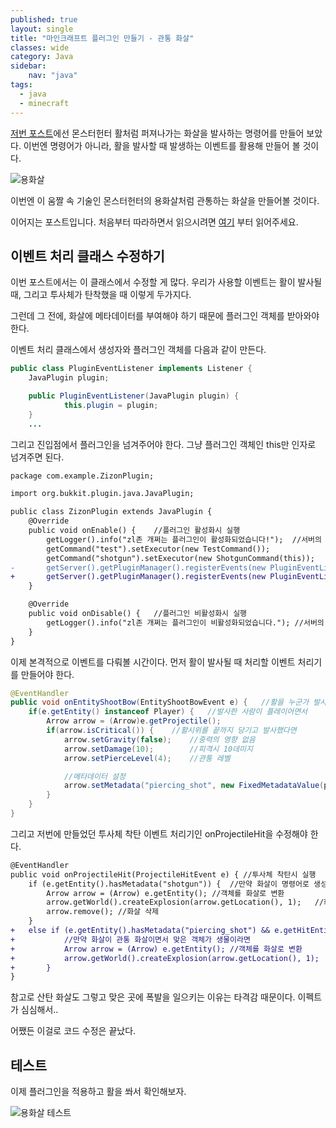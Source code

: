 ```yaml
---
published: true
layout: single
title: "마인크래프트 플러그인 만들기 - 관통 화살"
classes: wide
category: Java
sidebar:
    nav: "java" 
tags: 
  - java
  - minecraft
---
```


[저번 포스트](https://fred16157.github.io/java/java-minecraft-plugin-shotgun/)에선 몬스터헌터 활처럼 퍼져나가는 화살을 발사하는 명령어를 만들어 보았다. 이번엔 명령어가 아니라, 활을 발사할 때 발생하는 이벤트를 활용해 만들어 볼 것이다.

![용화살](https://imgur.com/t1wvJSv.gif)

이번엔 이 움짤 속 기술인 몬스터헌터의 용화살처럼 관통하는 화살을 만들어볼 것이다.

이어지는 포스트입니다. 처음부터 따라하면서 읽으시려면 [여기](https://fred16157.github.io/java/java-minecraft-plugin-start/) 부터 읽어주세요.

## 이벤트 처리 클래스 수정하기

이번 포스트에서는 이 클래스에서 수정할 게 많다. 우리가 사용할 이벤트는 활이 발사될 때, 그리고 투사체가 탄착했을 때 이렇게 두가지다.

그런데 그 전에, 화살에 메타데이터를 부여해야 하기 때문에 플러그인 객체를 받아와야 한다.

이벤트 처리 클래스에서 생성자와 플러그인 객체를 다음과 같이 만든다.
~~~java
public class PluginEventListener implements Listener {
    JavaPlugin plugin;

    public PluginEventListener(JavaPlugin plugin) {
            this.plugin = plugin;
    }
    ...
~~~

그리고 진입점에서 플러그인을 넘겨주어야 한다. 그냥 플러그인 객체인 this만 인자로 넘겨주면 된다.

~~~diff
package com.example.ZizonPlugin;

import org.bukkit.plugin.java.JavaPlugin;

public class ZizonPlugin extends JavaPlugin {
    @Override
    public void onEnable() {    //플러그인 활성화시 실행
        getLogger().info("zl존 개쩌는 플러그인이 활성화되었습니다!");  //서버의 로그에 출력
        getCommand("test").setExecutor(new TestCommand());
        getCommand("shotgun").setExecutor(new ShotgunCommand(this));
-       getServer().getPluginManager().registerEvents(new PluginEventListener(), this);
+       getServer().getPluginManager().registerEvents(new PluginEventListener(this), this);
    }

    @Override
    public void onDisable() {   //플러그인 비활성화시 실행
        getLogger().info("zl존 개쩌는 플러그인이 비활성화되었습니다."); //서버의 로그에 출력
    }
}

~~~

이제 본격적으로 이벤트를 다뤄볼 시간이다. 먼저 활이 발사될 때 처리할 이벤트 처리기를 만들어야 한다.

~~~java
@EventHandler
public void onEntityShootBow(EntityShootBowEvent e) {   //활을 누군가 발사했을 때
    if(e.getEntity() instanceof Player) {   //발사한 사람이 플레이어면서
        Arrow arrow = (Arrow)e.getProjectile();
        if(arrow.isCritical()) {    //활시위를 끝까지 당기고 발사했다면
            arrow.setGravity(false);    //중력의 영향 없음
            arrow.setDamage(10);        //피격시 10데미지
            arrow.setPierceLevel(4);    //관통 레벨

            //메타데이터 설정
            arrow.setMetadata("piercing_shot", new FixedMetadataValue(plugin, true));
        }
    }
}
~~~

그리고 저번에 만들었던 투사체 착탄 이벤트 처리기인 onProjectileHit을 수정해야 한다.

~~~diff
@EventHandler
public void onProjectileHit(ProjectileHitEvent e) { //투사체 착탄시 실행
    if (e.getEntity().hasMetadata("shotgun")) {  //만약 화살이 명령어로 생성되었다면
        Arrow arrow = (Arrow) e.getEntity(); //객체를 화살로 변환
        arrow.getWorld().createExplosion(arrow.getLocation(), 1);   //화살의 착탄 위치에 폭발 생성
        arrow.remove(); //화살 삭제
    }
+   else if (e.getEntity().hasMetadata("piercing_shot") && e.getHitEntity() instanceof LivingEntity) {
+           //만약 화살이 관통 화살이면서 맞은 객체가 생물이라면
+           Arrow arrow = (Arrow) e.getEntity(); //객체를 화살로 변환
+           arrow.getWorld().createExplosion(arrow.getLocation(), 1);   //화살의 착탄 위치에 폭발 생성
+       }
}
~~~

참고로 산탄 화살도 그렇고 맞은 곳에 폭발을 일으키는 이유는 타격감 때문이다. 이펙트가 심심해서..

어쨌든 이걸로 코드 수정은 끝났다.

## 테스트

이제 플러그인을 적용하고 활을 쏴서 확인해보자.

![용화살 테스트](https://imgur.com/noetjra.gif)
